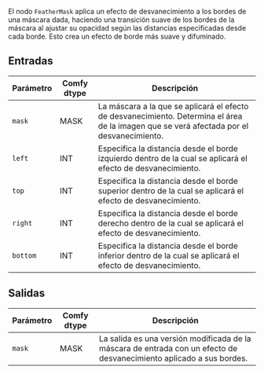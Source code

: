 El nodo `FeatherMask` aplica un efecto de desvanecimiento a los bordes de una máscara dada, haciendo una transición suave de los bordes de la máscara al ajustar su opacidad según las distancias especificadas desde cada borde. Esto crea un efecto de borde más suave y difuminado.

## Entradas

| Parámetro | Comfy dtype | Descripción |
|-----------|--------------|-------------|
| `mask`    | MASK         | La máscara a la que se aplicará el efecto de desvanecimiento. Determina el área de la imagen que se verá afectada por el desvanecimiento. |
| `left`    | INT          | Especifica la distancia desde el borde izquierdo dentro de la cual se aplicará el efecto de desvanecimiento. |
| `top`     | INT          | Especifica la distancia desde el borde superior dentro de la cual se aplicará el efecto de desvanecimiento. |
| `right`   | INT          | Especifica la distancia desde el borde derecho dentro de la cual se aplicará el efecto de desvanecimiento. |
| `bottom`  | INT          | Especifica la distancia desde el borde inferior dentro de la cual se aplicará el efecto de desvanecimiento. |

## Salidas

| Parámetro | Comfy dtype | Descripción |
|-----------|--------------|-------------|
| `mask`    | MASK         | La salida es una versión modificada de la máscara de entrada con un efecto de desvanecimiento aplicado a sus bordes. |
